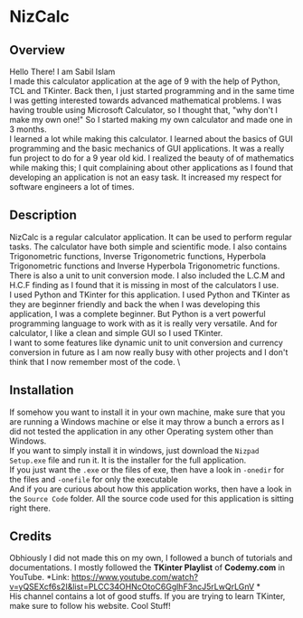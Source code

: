 # NizCalc

## Overview
Hello There! I am Sabil Islam\
I made this calculator application at the age of 9 with the help of Python, TCL and TKinter. Back then, I just started programming and in the same time I was getting interested towards advanced mathematical problems. I was having trouble using Microsoft Calculator, so I thought that, "why don't I make my own one!" So I started making my own calculator and made one in 3 months. \
I learned a lot while making this calculator. I learned about the basics of GUI programming and the basic mechanics of GUI applications. It was a really fun project to do for a 9 year old kid. I realized the beauty of of mathematics while making this; I quit complaining about other applications as I found that developing an application is not an easy task. It increased my respect for software engineers a lot of times. 

## Description 
NizCalc is a regular calculator application. It can be used to perform regular tasks. The calculator have both simple and scientific mode. I also contains Trigonometric functions, Inverse Trigonometric functions, Hyperbola Trigonometric functions and Inverse Hyperbola Trigonometric functions. There is also a unit to unit conversion mode. I also included the L.C.M and H.C.F finding as I found that it is missing in most of the calculators I use. \
I used Python and TKinter for this application. I used Python and TKinter as they are beginner friendly and back the when I was developing this application, I was a complete beginner. But Python is a vert powerful programming language to work with as it is really very versatile. And for calculator, I like a clean and simple GUI so I used TKinter.\
I want to some features like dynamic unit to unit conversion and currency conversion in future as I am now really busy with other projects and I don't think that I now remember most of the code. \

## Installation
If somehow you want to install it in your own machine, make sure that you are running a Windows machine or else it may throw a bunch a errors as I did not tested the application in any other Operating system other than Windows.\
If you want to simply install it in windows, just download the `Nizpad Setup.exe` file and run it. It is the installer for the full application.\
If you just want the `.exe` or the files of exe, then have a look in `-onedir` for the files and `-onefile` for only the executable\
And if you are curious about how this application works, then have a look in the `Source Code` folder. All the source code used for this application is sitting right there.

## Credits
Obhiously I did not made this on my own, I followed a bunch of tutorials and documentations. 
I mostly followed the **TKinter Playlist** of **Codemy.com** in YouTube. *Link: https://www.youtube.com/watch?v=yQSEXcf6s2I&list=PLCC34OHNcOtoC6GglhF3ncJ5rLwQrLGnV * \
His channel contains a lot of good stuffs. If you are trying to learn TKinter, make sure to follow his website. Cool Stuff!
